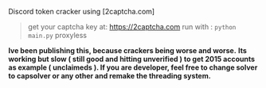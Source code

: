 Discord token cracker using [2captcha.com]

> get your captcha key at: https://2captcha.com
> run with : `python main.py`
> proxyless

**Ive been publishing this, because crackers being worse and worse.**
**Its working but slow ( still good and hitting unverified ) to get 2015 accounts as example ( unclaimeds ). If you are developer, feel free to change solver to capsolver or any other and remake the threading system.**
